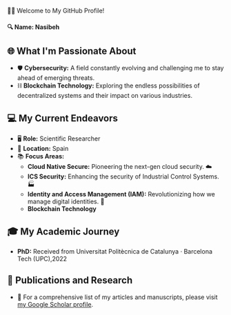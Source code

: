 
👋🚀 Welcome to My GitHub Profile!
#### 🔍 Name: Nasibeh

## 🌐 What I'm Passionate About
- 🛡️ **Cybersecurity:** A field constantly evolving and challenging me to stay ahead of emerging threats.
- ⛓️ **Blockchain Technology:** Exploring the endless possibilities of decentralized systems and their impact on various industries.

## 💻 My Current Endeavors
- 🖥️ **Role:** Scientific Researcher
- 🏢 **Location:** Spain
- 📚 **Focus Areas:** 
  - **Cloud Native Secure:** Pioneering the next-gen cloud security. ☁️
  - **ICS Security:** Enhancing the security of Industrial Control Systems. 🏭
  - **Identity and Access Management (IAM):** Revolutionizing how we manage digital identities. 🔑
  - **Blockchain Technology**

## 🎓 My Academic Journey
- **PhD:** Received from Universitat Politècnica de Catalunya · Barcelona Tech (UPC),2022

## 📖 Publications and Research
- 📄 For a comprehensive list of my articles and manuscripts, please visit [my Google Scholar profile](https://scholar.google.com/citations?user=VU8lEH4AAAAJ&hl=en).

